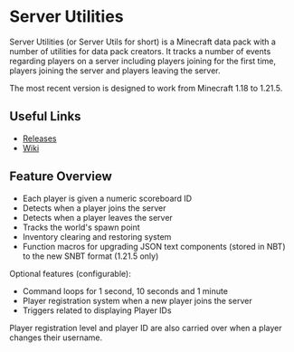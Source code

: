 # Server Utilities
Server Utilities (or Server Utils for short) is a Minecraft data pack with a number of utilities for data pack creators. It tracks a number of events regarding players on a server including players joining for the first time, players joining the server and players leaving the server.

The most recent version is designed to work from Minecraft 1.18 to 1.21.5.

## Useful Links
- [Releases](https://github.com/ZacNVR/server-utils/releases)
- [Wiki](https://github.com/ZacNVR/server-utils/wiki)

## Feature Overview
- Each player is given a numeric scoreboard ID
- Detects when a player joins the server
- Detects when a player leaves the server
- Tracks the world's spawn point
- Inventory clearing and restoring system
- Function macros for upgrading JSON text components (stored in NBT) to the new SNBT format (1.21.5 only)

Optional features (configurable):
- Command loops for 1 second, 10 seconds and 1 minute
- Player registration system when a new player joins the server
- Triggers related to displaying Player IDs

Player registration level and player ID are also carried over when a player changes their username.

